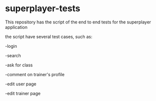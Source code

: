 # superplayer-tests


This repository has the script of the end to end tests for the superplayer application

the script have several test cases, such as:

-login

-search

-ask for class

-comment on trainer's profile

-edit user page

-edit trainer page
